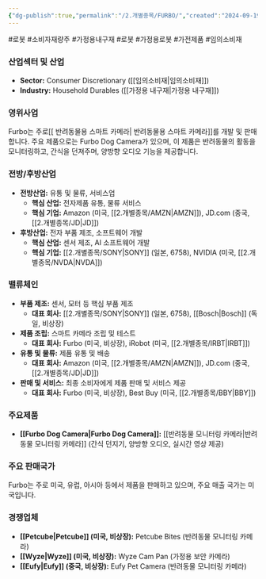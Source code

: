 ```yaml
---
{"dg-publish":true,"permalink":"/2.개별종목/FURBO/","created":"2024-09-19T14:36:41.249+09:00","updated":"2025-07-29T21:37:04.677+09:00"}
---
```


#로봇 #소비자재량주 #가정용내구재 #로봇 #가정용로봇 #가전제품 #임의소비재


### 산업섹터 및 산업

- **Sector:** Consumer Discretionary ([[임의소비재\|임의소비재]])
- **Industry:** Household Durables ([[가정용 내구재\|가정용 내구재]])

### 영위사업

Furbo는 주로[[ 반려동물용 스마트 카메라\| 반려동물용 스마트 카메라]]를 개발 및 판매합니다. 주요 제품으로는 Furbo Dog Camera가 있으며, 이 제품은 반려동물의 활동을 모니터링하고, 간식을 던져주며, 양방향 오디오 기능을 제공합니다.

### 전방/후방산업

- **전방산업:** 유통 및 물류, 서비스업
    - **핵심 산업:** 전자제품 유통, 물류 서비스
    - **핵심 기업:** Amazon (미국, [[2.개별종목/AMZN\|AMZN]]), JD.com (중국, [[2.개별종목/JD\|JD]])
- **후방산업:** 전자 부품 제조, 소프트웨어 개발
    - **핵심 산업:** 센서 제조, AI 소프트웨어 개발
    - **핵심 기업:** [[2.개별종목/SONY\|SONY]] (일본, 6758), NVIDIA (미국, [[2.개별종목/NVDA\|NVDA]])

### 밸류체인

- **부품 제조:** 센서, 모터 등 핵심 부품 제조
    - **대표 회사:** [[2.개별종목/SONY\|SONY]] (일본, 6758), [[Bosch\|Bosch]] (독일, 비상장)
- **제품 조립:** 스마트 카메라 조립 및 테스트
    - **대표 회사:** Furbo (미국, 비상장), iRobot (미국, [[2.개별종목/IRBT\|IRBT]])
- **유통 및 물류:** 제품 유통 및 배송
    - **대표 회사:** Amazon (미국, [[2.개별종목/AMZN\|AMZN]]), JD.com (중국, [[2.개별종목/JD\|JD]])
- **판매 및 서비스:** 최종 소비자에게 제품 판매 및 서비스 제공
    - **대표 회사:** Furbo (미국, 비상장), Best Buy (미국, [[2.개별종목/BBY\|BBY]])

### 주요제품

- **[[Furbo Dog Camera\|Furbo Dog Camera]]:** [[반려동물 모니터링 카메라\|반려동물 모니터링 카메라]] (간식 던지기, 양방향 오디오, 실시간 영상 제공)

### 주요 판매국가

Furbo는 주로 미국, 유럽, 아시아 등에서 제품을 판매하고 있으며, 주요 매출 국가는 미국입니다.

### 경쟁업체

- **[[Petcube\|Petcube]] (미국, 비상장):** Petcube Bites (반려동물 모니터링 카메라)
- **[[Wyze\|Wyze]] (미국, 비상장):** Wyze Cam Pan (가정용 보안 카메라)
- **[[Eufy\|Eufy]] (중국, 비상장):** Eufy Pet Camera (반려동물 모니터링 카메라)
